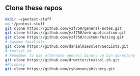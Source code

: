Clone these repos
---------------------------------------------------------
```bash
mkdir ~/pentest-stuff
cd ~/pentest-stuff
git clone https://github.com/yzf750/general-notes.git
git clone https://github.com/yzf750/web-application.git
git clone https://github.com/yzf750/custom-fuzzing.git
# Awsome fuzzlists
git clone https://github.com/danielmiessler/SecLists.git
# testssl.sh
# Remember to use alternate openssl binary in bin directory 
git clone https://github.com/drwetter/testssl.sh.git
#Phishery
git clone https://github.com/ryhanson/phishery.git
```
